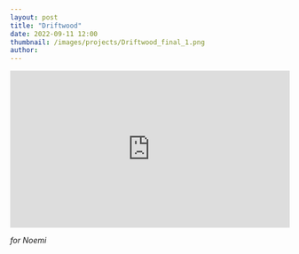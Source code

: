 ```yaml
---
layout: post
title: "Driftwood"
date: 2022-09-11 12:00
thumbnail: /images/projects/Driftwood_final_1.png
author:
---
```


<div style="padding:56.25% 0 0 0;position:relative;"><iframe src="https://player.vimeo.com/video/753912150?h=4f3ea9d776&amp;badge=0&amp;autopause=0&amp;player_id=0&amp;app_id=58479" frameborder="0" allow="autoplay; fullscreen; picture-in-picture" allowfullscreen style="position:absolute;top:0;left:0;width:100%;height:100%;" title="Driftwood"></iframe></div><script src="https://player.vimeo.com/api/player.js"></script>

_for Noemi_
